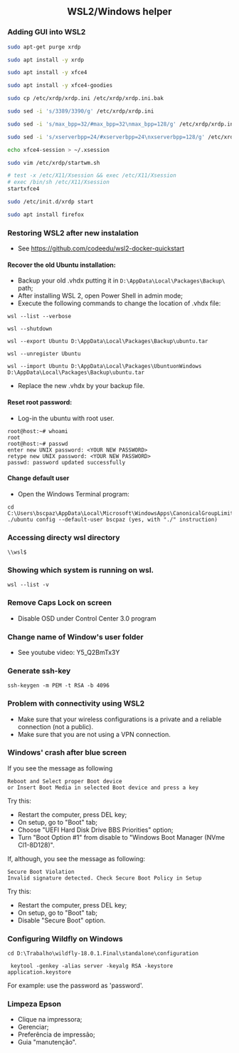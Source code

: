 <h2 align="center">WSL2/Windows helper</h2>

### Adding GUI into WSL2
```bash
sudo apt-get purge xrdp
```
```bash
sudo apt install -y xrdp
```
```bash
sudo apt install -y xfce4
```
```bash
sudo apt install -y xfce4-goodies
```
```bash
sudo cp /etc/xrdp/xrdp.ini /etc/xrdp/xrdp.ini.bak
```
```bash
sudo sed -i 's/3389/3390/g' /etc/xrdp/xrdp.ini
```
```bash
sudo sed -i 's/max_bpp=32/#max_bpp=32\nmax_bpp=128/g' /etc/xrdp/xrdp.ini
```
```bash
sudo sed -i 's/xserverbpp=24/#xserverbpp=24\nxserverbpp=128/g' /etc/xrdp/xrdp.ini
```
```bash
echo xfce4-session > ~/.xsession
```
```bash
sudo vim /etc/xrdp/startwm.sh
```
```bash
# test -x /etc/X11/Xsession && exec /etc/X11/Xsession
# exec /bin/sh /etc/X11/Xsession
startxfce4
```
```bash
sudo /etc/init.d/xrdp start
```
```bash
sudo apt install firefox
```

### Restoring WSL2 after new instalation
 * See https://github.com/codeedu/wsl2-docker-quickstart

 #### Recover the old Ubuntu installation:
 * Backup your old .vhdx putting it in ```D:\AppData\Local\Packages\Backup\``` path;
 * After installing WSL 2, open Power Shell in admin mode;
 * Execute the following commands to change the location of .vhdx file:

```console
wsl --list --verbose
```
```console
wsl --shutdown
```
```console
wsl --export Ubuntu D:\AppData\Local\Packages\Backup\ubuntu.tar
```
```console
wsl --unregister Ubuntu
```
```console
wsl --import Ubuntu D:\AppData\Local\Packages\UbuntuonWindows D:\AppData\Local\Packages\Backup\ubuntu.tar
```
 * Replace the new .vhdx by your backup file.

 #### Reset root password:
 * Log-in the ubuntu with root user.
```console
root@host:~# whoami
root
root@host:~# passwd
enter new UNIX password: <YOUR NEW PASSWORD>
retype new UNIX password: <YOUR NEW PASSWORD>
passwd: password updated successfully
```
 #### Change default user
 * Open the Windows Terminal program:
```console
cd C:\Users\bscpaz\AppData\Local\Microsoft\WindowsApps\CanonicalGroupLimited.UbuntuonWindows_***
./ubuntu config --default-user bscpaz (yes, with "./" instruction)
``` 

### Accessing directy wsl directory
```console
\\wsl$
```

### Showing which system is running on wsl.
```
wsl --list -v
```

### Remove Caps Lock on screen
  * Disable OSD under Control Center 3.0 program

### Change name of Window's user folder
  * See youtube video: Y5_Q2BmTx3Y

### Generate ssh-key
```console
ssh-keygen -m PEM -t RSA -b 4096
```
### Problem with connectivity using WSL2
* Make sure that your wireless configurations is a private and a reliable connection (not a public).
* Make sure that you are not using a VPN connection.

### Windows' crash after blue screen
If you see the message as following
```console
Reboot and Select proper Boot device
or Insert Boot Media in selected Boot device and press a key
```
Try this:
* Restart the computer, press DEL key;
* On setup, go to "Boot" tab;
* Choose "UEFI Hard Disk Drive BBS Priorities" option;
* Turn "Boot Option #1" from disable to "Windows Boot Manager (NVme Cl1-8D128)".

If, although, you see the message as following:
```console
Secure Boot Violation
Invalid signature detected. Check Secure Boot Policy in Setup
```
Try this:
* Restart the computer, press DEL key;
* On setup, go to "Boot" tab;
* Disable "Secure Boot" option.

### Configuring Wildfly on Windows

```console
cd D:\Trabalho\wildfly-18.0.1.Final\standalone\configuration 
```

```console
 keytool -genkey -alias server -keyalg RSA -keystore application.keystore
```
For example: use the password as 'password'.

### Limpeza Epson
* Clique na impressora;
* Gerenciar;
* Preferência de impressão;
* Guia "manutenção".
